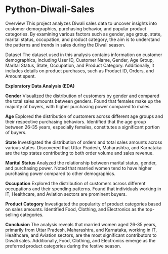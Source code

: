 # Python-Diwali-Sales
Overview
This project analyzes Diwali sales data to uncover insights into customer demographics, purchasing behavior, and popular product categories. By examining various factors such as gender, age group, state, marital status, occupation, and product category, the aim is to understand the patterns and trends in sales during the Diwali season.

Dataset
The dataset used in this analysis contains information on customer demographics, including User ID, Customer Name, Gender, Age Group, Marital Status, State, Occupation, and Product Category. Additionally, it includes details on product purchases, such as Product ID, Orders, and Amount spent.

**Exploratory Data Analysis (EDA)**

**Gender**
Visualized the distribution of customers by gender and compared the total sales amounts between genders.
Found that females make up the majority of buyers, with higher purchasing power compared to males.

**Age**
Explored the distribution of customers across different age groups and their respective purchasing behaviors.
Identified that the age group between 26-35 years, especially females, constitutes a significant portion of buyers.

**State**
Investigated the distribution of orders and total sales amounts across various states.
Discovered that Uttar Pradesh, Maharashtra, and Karnataka are the top states contributing to both order volume and sales revenue.

**Marital Status**
Analyzed the relationship between marital status, gender, and purchasing power.
Noted that married women tend to have higher purchasing power compared to other demographics.

**Occupation**
Explored the distribution of customers across different occupations and their spending patterns.
Found that individuals working in IT, Healthcare, and Aviation sectors are prominent buyers.

**Product Category**
Investigated the popularity of product categories based on sales amounts.
Identified Food, Clothing, and Electronics as the top-selling categories.

**Conclusion**
The analysis reveals that married women aged 26-35 years, primarily from Uttar Pradesh, Maharashtra, and Karnataka, working in IT, Healthcare, and Aviation sectors, are the most significant contributors to Diwali sales. Additionally, Food, Clothing, and Electronics emerge as the preferred product categories during the festive season.
